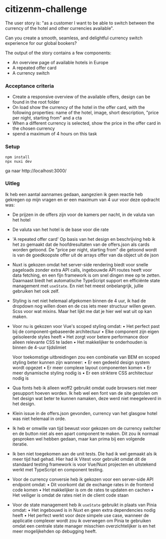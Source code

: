 # citizenm-challenge

The user story is: "as a customer I want to be able to switch between the currency of the hotel and other currencies available".

Can you create a smooth, seamless, and delightful currency switch experience for our global bookers?

The output of the story contains a few components:

- An overview page of available hotels in Europe
- A repeated offer card
- A currency switch

### Acceptance criteria

- Create a responsive overview of the available offers, design can be found in the root folder
- On load show the currency of the hotel in the offer card, with the following properties: name of the hotel, image, short description, "price per night, starting from" and a cta
- When a different currency is selected, show the price in the offer card in the chosen currency
- spend a maximum of 4 hours on this task

### Setup

    npm install
    npx nuxi dev

ga naar http://localhost:3000/

### Uitleg

Ik heb een aantal aannames gedaan, aangezien ik geen reactie heb gekregen op mijn vragen en er een maximum van 4 uur voor deze opdracht was:

- De prijzen in de offers zijn voor de kamers per nacht, in de valuta van het hotel
- De valuta van het hotel is de base voor die rate
- 'A repeated offer card' Op basis van het design en beschrijving heb ik het zo gemaakt dat de hoofdresultaten van de offers.json als cards worden getoond. De "price per night, starting from" die getoond wordt is van de goedkoopste offer uit de arrays offer van da object uit de json

- Nuxt is gekozen omdat het server-side rendering biedt voor snelle pageloads zonder extra API calls, ingebouwde API routes heeft voor data fetching, en een fijn framework is om snel dingen mee op te zetten. Daarnaast biedt het automatische TypeScript support en efficiënte state management met `useState`. En niet het meest onbelangrijk, jullie gebruiken het ook zelf.
- Styling is net niet helemaal afgekomen binnen de 4 uur, ik had de dropdown nog willen doen en de css iets meer structuur willen geven. Scss voor wat mixins. Maar het lijkt me dat je hier wel wat uit op kan maken.
- Voor nu is gekozen voor Vue's scoped styling omdat:
  • Het perfect past bij de component-gebaseerde architectuur
  • Elke component zijn eigen geïsoleerde styles heeft
  • Het zorgt voor betere performance door alleen relevante CSS te laden
  • Het makkelijker te onderhouden is binnen de 4-uur tijdslimiet

  Voor toekomstige uitbreidingen zou een combinatie van BEM en scoped styling beter kunnen zijn wanneer:
  • Er een gedeeld design system wordt opgezet
  • Er meer complexe layout componenten komen
  • Er meer dynamische styling nodig is
  • Er een striktere CSS architectuur nodig is

- Qua fonts heb ik alleen woff2 gebruikt omdat oude browsers niet meer gesupport hoeven worden. Ik heb wel een font van de site gestolen om het design wat beter te kunnen namaken, deze werd niet meegeleverd in het design.
- Klein issue in de offers.json gevonden, currency van het glasgow hotel was niet helemaal in orde.
- Ik heb er omwille van tijd bewust voor gekozen om de currency switcher en de button niet als een apart component te maken. Dit zou ik normaal gesproken wel hebben gedaan, maar kan prima bij een volgende iteratie.
- Ik ben niet toegekomen aan de unit tests. Die had ik wel gemaakt als ik meer tijd had gehad. Hier had ik Vitest voor gebruikt omdat dit de standaard testing framework is voor Vue/Nuxt projecten en uitstekend werkt met TypeScript en component testing.
- Voor de currency conversie heb ik gekozen voor een server-side API endpoint omdat:
  • Dit voorkomt dat de exchange rates in de frontend code komen
  • Het makkelijker is om de rates te updaten en cachen
  • Het veiliger is omdat de rates niet in de client code staan

- Voor de state management heb ik `useState` gebruikt in plaats van Pinia omdat:
  • Het ingebouwd is in Nuxt en geen extra dependencies nodig heeft
  • Het perfect werkt voor deze simpele use case, wanneer de applicatie complexer wordt zou ik overwegen om Pinia te gebruiken omdat een centrale state manager misschien overzichtelijker is en het meer mogelijkehden op debugging heeft.
